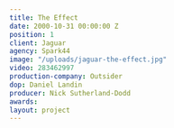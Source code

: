 ```yaml
---
title: The Effect
date: 2000-10-31 00:00:00 Z
position: 1
client: Jaguar
agency: Spark44
image: "/uploads/jaguar-the-effect.jpg"
video: 283462997
production-company: Outsider
dop: Daniel Landin
producer: Nick Sutherland-Dodd
awards: 
layout: project
---
```



